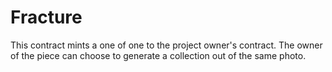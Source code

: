 # Fracture

This contract mints a one of one to the project owner's contract. The  owner of the piece can choose to generate a collection out of the same photo.